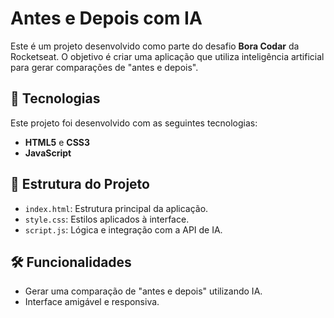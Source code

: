 # Antes e Depois com IA

Este é um projeto desenvolvido como parte do desafio **Bora Codar** da Rocketseat. O objetivo é criar uma aplicação que utiliza inteligência artificial para gerar comparações de "antes e depois".

## 🚀 Tecnologias

Este projeto foi desenvolvido com as seguintes tecnologias:

- **HTML5** e **CSS3**
- **JavaScript**

## 📂 Estrutura do Projeto

- `index.html`: Estrutura principal da aplicação.
- `style.css`: Estilos aplicados à interface.
- `script.js`: Lógica e integração com a API de IA.

## 🛠️ Funcionalidades

- Gerar uma comparação de "antes e depois" utilizando IA.
- Interface amigável e responsiva.